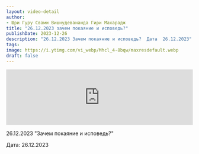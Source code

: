 ```yaml
---
layout: video-detail
author:
- Шри Гуру Свами Вишнудевананда Гири Махарадж
title: "26.12.2023 зачем покаяние и исповедь?"
publishDate: 2023-12-26
description: "26.12.2023 Зачем покаяние и исповедь?  Дата  26.12.2023"
tags: 
image: https://i.ytimg.com/vi_webp/Mhcl_4-8bqw/maxresdefault.webp
draft: false
---
```


<iframe width="100%" src="https://www.youtube.com/embed/Mhcl_4-8bqw" frameborder="0" allowfullscreen=""></iframe> 

 26.12.2023 "Зачем покаяние и исповедь?"

 Дата: 26.12.2023

  

 